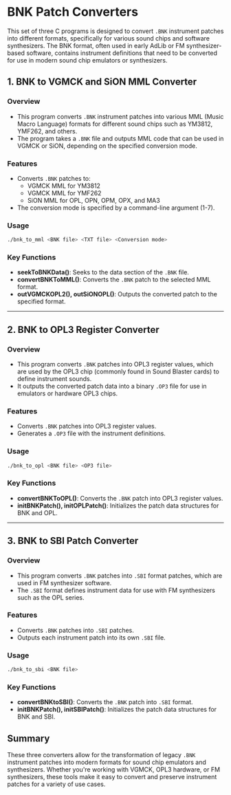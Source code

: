# BNK Patch Converters

This set of three C programs is designed to convert `.BNK` instrument patches into different formats, specifically for various sound chips and software synthesizers. The BNK format, often used in early AdLib or FM synthesizer-based software, contains instrument definitions that need to be converted for use in modern sound chip emulators or synthesizers.

## 1. BNK to VGMCK and SiON MML Converter

### Overview
- This program converts `.BNK` instrument patches into various MML (Music Macro Language) formats for different sound chips such as YM3812, YMF262, and others.
- The program takes a `.BNK` file and outputs MML code that can be used in VGMCK or SiON, depending on the specified conversion mode.

### Features
- Converts `.BNK` patches to:
  - VGMCK MML for YM3812
  - VGMCK MML for YMF262
  - SiON MML for OPL, OPN, OPM, OPX, and MA3
- The conversion mode is specified by a command-line argument (1-7).

### Usage
```bash
./bnk_to_mml <BNK file> <TXT file> <Conversion mode>
```

### Key Functions
- **seekToBNKData()**: Seeks to the data section of the `.BNK` file.
- **convertBNKToMML()**: Converts the `.BNK` patch to the selected MML format.
- **outVGMCKOPL2(), outSiONOPL()**: Outputs the converted patch to the specified format.

---

## 2. BNK to OPL3 Register Converter

### Overview
- This program converts `.BNK` patches into OPL3 register values, which are used by the OPL3 chip (commonly found in Sound Blaster cards) to define instrument sounds.
- It outputs the converted patch data into a binary `.OP3` file for use in emulators or hardware OPL3 chips.

### Features
- Converts `.BNK` patches into OPL3 register values.
- Generates a `.OP3` file with the instrument definitions.

### Usage
```bash
./bnk_to_opl <BNK file> <OP3 file>
```

### Key Functions
- **convertBNKToOPL()**: Converts the `.BNK` patch into OPL3 register values.
- **initBNKPatch(), initOPLPatch()**: Initializes the patch data structures for BNK and OPL.

---

## 3. BNK to SBI Patch Converter

### Overview
- This program converts `.BNK` patches into `.SBI` format patches, which are used in FM synthesizer software.
- The `.SBI` format defines instrument data for use with FM synthesizers such as the OPL series.

### Features
- Converts `.BNK` patches into `.SBI` patches.
- Outputs each instrument patch into its own `.SBI` file.

### Usage
```bash
./bnk_to_sbi <BNK file>
```

### Key Functions
- **convertBNKtoSBI()**: Converts the `.BNK` patch into `.SBI` format.
- **initBNKPatch(), initSBIPatch()**: Initializes the patch data structures for BNK and SBI.

## Summary

These three converters allow for the transformation of legacy `.BNK` instrument patches into modern formats for sound chip emulators and synthesizers. Whether you're working with VGMCK, OPL3 hardware, or FM synthesizers, these tools make it easy to convert and preserve instrument patches for a variety of use cases.
